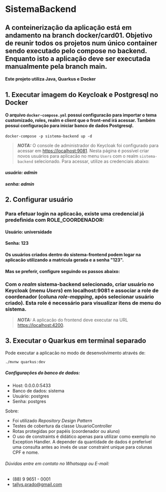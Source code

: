 # SistemaBackend


## A conteinerização da aplicação está em andamento na branch docker/card01. Objetivo de reunir todos os projetos num único container sendo executado pelo compose no backend. Enquanto isto a aplicação deve ser executada manualmente pela branch main.

#### Este projeto utiliza Java, Quarkus e Docker
## 1. Executar imagem do Keycloak e Postgresql no Docker
#### O arquivo `docker-compose.yml` possui configuracão para importar o tema customizado, roles, realm e client que o front-end irá acessar. Também possui configuração para iniciar banco de dados Postgresql.
```shell script
docker-compose -p sistema-backend up -d
```
> **_NOTA:_**  O console de administrador do Keycloak foi configurado para acessar em <https://localhost:9081>. Nesta 
> página é possível criar novos usuários para aplicacão no menu `Users` com o realm `sistema-backend` selecionado.
> Para acessar, utilize as credenciais abaixo:
#### **_usuário: admin_**
#### **_senha: admin_**

## 2. Configurar usuário
### Para efetuar login na aplicacão, existe uma credencial já predefinida com ROLE_COORDENADOR:
#### Usuário: __universidade__
#### Senha: __123__
#### Os usuários criados dentro do sistema-frontend podem logar na aplicacão utilizando a matricula gerada e a senha "123".
#### Mas se preferir, configure seguindo os passos abaixo:
### Com o _realm_ sistema-backend selecionado, criar usuário no Keycloak (menu _Users_) em localhost:9081 e associar a role de coordenador (coluna _role-mapping_, após selecionar usuário criado). Esta role é necessário para visualizar itens de menu do sistema.

> **_NOTA:_**  A aplicacão do frontend deve executar na URL <https://localhost:4200>.

## 3. Executar o Quarkus em terminal separado
Pode executar a aplicacão no modo de desenvolvimento através de:

```shell script
./mvnw quarkus:dev
```

##### Configurações do banco de dados:
- Host: 0.0.0.0:5433
- Banco de dados: sistema
- Usuário: postgres
- Senha: postgres

Sobre:
- Foi utilizado _Repository Design Pattern_
- Testes de cobertura da classe UsuarioController
- Rotas protegidas por papéis (coordenador ou aluno)
- O uso de constraints é didático apenas para utilizar como exemplo no Exception Handler.
  A depender da quantidade de dados é preferível uma consulta antes ao invés de usar constraint unique para colunas CPF e nome.


###### Dúvidas entre em contato no Whatsapp ou E-mail:
- (88) 9 9651 - 0001
- tallys.prado@gmail.com
